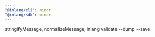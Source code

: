 ```yaml
---
"@inlang/cli": minor
"@inlang/sdk": minor
---
```


stringifyMessage, normalizeMessage, inlang validate --dump --save
